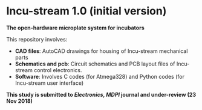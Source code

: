 # Incu-stream 1.0 (initial version)
**The open-hardware microplate system for incubators**

This repository involves:
  - **CAD files**: AutoCAD drawings for housing of Incu-stream mechanical parts
  - **Schematics and pcb**: Circuit schematics and PCB layout files of Incu-stream control electronics.
  - **Software**: Involves C codes (for Atmega328) and Python codes (for Incu-stream user interface)
 
 **This study is submitted to *Electronics, MDPI* journal and under-review (23 Nov 2018)**
  
